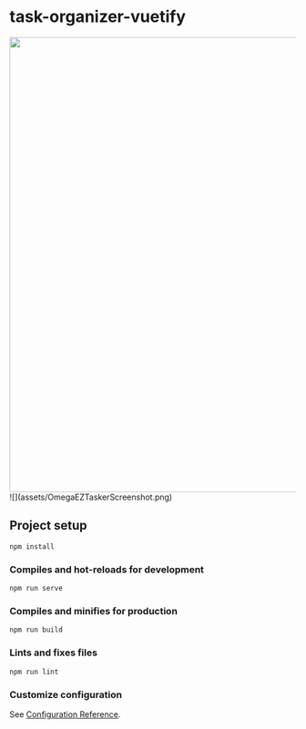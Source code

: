 # task-organizer-vuetify

<img src="assets/OmegaEZTaskerScreenshot.png" width="800">
![](assets/OmegaEZTaskerScreenshot.png)

## Project setup
```
npm install
```

### Compiles and hot-reloads for development
```
npm run serve
```

### Compiles and minifies for production
```
npm run build
```

### Lints and fixes files
```
npm run lint
```

### Customize configuration
See [Configuration Reference](https://cli.vuejs.org/config/).
